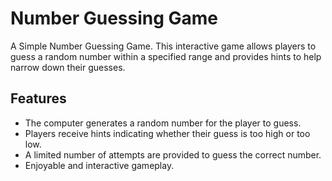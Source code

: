 # Number Guessing Game

A Simple Number Guessing Game. This interactive game allows players to guess a random number within a specified range and provides hints to help narrow down their guesses.

## Features

- The computer generates a random number for the player to guess.
- Players receive hints indicating whether their guess is too high or too low.
- A limited number of attempts are provided to guess the correct number.
- Enjoyable and interactive gameplay.


